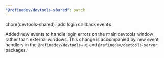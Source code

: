 ```yaml
---
"@refinedev/devtools-shared": patch
---
```


chore(devtools-shared): add login callback events

Added new events to handle login errors on the main devtools window rather than external windows. This change is accompanied by new event handlers in the `@refinedev/devtools-ui` and `@refinedev/devtools-server` packages.
